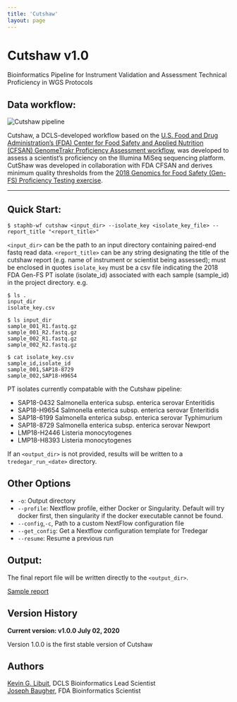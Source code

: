 ```yaml
---
title: 'Cutshaw'
layout: page
---
```


# Cutshaw v1.0
Bioinformatics Pipeline for Instrument Validation and Assessment Technical Proficiency in WGS Protocols

## Data workflow:
![Cutshaw pipeline](/staphb_toolkit/assets/workflows/cutshaw/Cutshaw_v1.0.png)

Cutshaw, a DCLS-developed workflow based on the [U.S. Food and Drug Administration’s (FDA) Center for Food Safety and Applied Nutrition (CFSAN) GenomeTrakr Proficiency Assessment workflow](https://www.microbiologyresearch.org/content/journal/mgen/10.1099/mgen.0.000185), was developed to assess a scientist’s proficiency on the Illumina MiSeq sequencing platform. CutShaw was developed in collaboration with FDA CFSAN and derives minimum quality thresholds from the [2018 Genomics for Food Safety (Gen-FS) Proficiency Testing exercise](https://github.com/CFSAN-Biostatistics/wgs_competency).


---

## Quick Start:

````
$ staphb-wf cutshaw <input_dir> --isolate_key <isolate_key_file> --report_title "<report_title>"
````

`<input_dir>` can be the path to an input directory containing paired-end fastq read data.
`<report_title>` can be any string designating the title of the cutshaw report (e.g. name of instrument or scientist being assessed); must be enclosed in quotes
`isolate_key` must be a csv file indicating the 2018 FDA Gen-FS PT isolate (isolate_id) associated with each sample (sample_id) in the project directory. e.g.

```
$ ls .
input_dir
isolate_key.csv

$ ls input_dir
sample_001_R1.fastq.gz
sample_001_R2.fastq.gz
sample_002_R1.fastq.gz
sample_002_R2.fastq.gz

$ cat isolate_key.csv
sample_id,isolate_id
sample_001,SAP18-8729
sample_002,SAP18-H9654
```
PT isolates currently compatable  with the Cutshaw pipeline:
- SAP18-0432    Salmonella enterica subsp. enterica serovar Enteritidis
- SAP18-H9654   Salmonella enterica subsp. enterica serovar Enteritidis
- SAP18-6199    Salmonella enterica subsp. enterica serovar Typhimurium
- SAP18-8729    Salmonella enterica subsp. enterica serovar Newport
- LMP18-H2446   Listeria monocytogenes
- LMP18-H8393   Listeria monocytogenes

If an `<output_dir>` is not provided, results will be written to a `tredegar_run_<date>` directory.


## Other Options
- `-o`: Output directory
- `--profile`: Nextflow profile, either Docker or Singularity. Default will try docker first, then singularity if the docker executable cannot be found.
- `--config`,`-c`, Path to a custom NextFlow configuration file
- `--get_config`: Get a Nextflow configuration template for Tredegar
- `--resume`: Resume a previous run

## Output:
The final report file will be written directly to the `<output_dir>`.

[Sample report](/staphb_toolkit/assets/workflows/cutshaw/sample_report.html)


## Version History

<b>Current version: v1.0.0 July 02, 2020</b>

Version 1.0.0 is the first stable version of Cutshaw

## Authors
[Kevin G. Libuit](https://github.com/kevinlibuit), DCLS Bioinformatics Lead Scientist <br />
[Joseph Baugher](https://github.com/jdbaugher), FDA Bioinformatics Scientist

